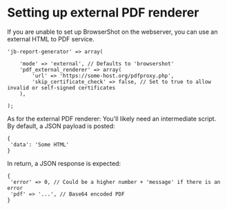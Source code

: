 # Setting up external PDF renderer

If you are unable to set up BrowserShot on the webserver, you can use an external HTML to PDF service.

```
'jb-report-generator' => array(
	
	'mode' => 'external', // Defaults to 'browsershot'
	'pdf_external_renderer' => array(
		'url' => 'https://some-host.org/pdfproxy.php',
		'skip_certificate_check' => false, // Set to true to allow invalid or self-signed certificates
	),
	
);
```

As for the external PDF renderer: You'll likely need an intermediate script.
By default, a JSON payload is posted:  
```
{
 'data': 'Some HTML'
}
```

In return, a JSON response is expected:  
```
{
 'error' => 0, // Could be a higher number + 'message' if there is an error
 'pdf' => '...', // Base64 encoded PDF
}
```


